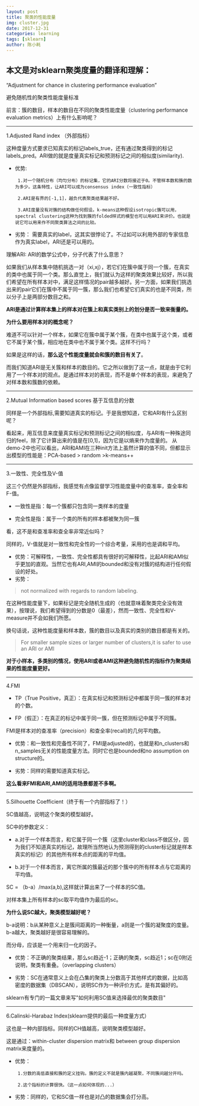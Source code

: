 ```yaml
---
layout: post
title: 聚类的性能度量
img: cluster.jpg
date: 2017-12-31
categories: learning
tags: [sklearn]
author: 陈小耗
---
```

本文是对sklearn聚类度量的翻译和理解：
--------------------

 “Adjustment for chance in clustering performance evaluation”

 避免随机性的聚类性能度量标准


前言：簇的数目，样本的数目在不同的聚类性能度量（clustering performance evaluation metrics）上有什么影响呢？

***
 1.Adjusted Rand index （外部指标）

 这种度量方式要求已知真实的标记labels_true，还有通过聚类得到的标记labels_pred。ARI做的就是度量真实标记和预测标记之间的相似度(similarity).

- 优势:

       1.对一个随机分布（均匀分布）的标记集，它的ARI分数将接近于0。不管样本数和簇的数为多少。这条特性，让ARI可以成为consensus index（一致性指标）

       2.ARI是有界的[-1,1]，越负代表聚类结果越不好。

       3.ARI度量没有对簇的结构做任何假设。k-means这种假设isotropic簇可以用，spectral clustering这种为找到簇的folded样式的模型也可以用ARI来评价。也就是说它可以用来作不同聚类算法之间的比较。

- 劣势： 需要真实的label，这其实很悖论了。不过如可以利用外部的专家信息作为真实label，ARI还是可以用的。


理解ARI: ARI的数学公式中，分子代表了什么意思？

如果我们从样本集中随机挑选一对（xi,xj），若它们在簇中属于同一个簇，在真实的类中也属于同一个类。那么直觉上，我们就认为这样的聚类效果比较好，所以我们希望在所有样本对中，满足这样情况的pair越多越好。另一方面，如果我们挑选出来的pair它们在簇中不属于同一簇，那么我们也希望它们真实的也是不同类，所以分子上是两部分数目之和。

**ARI是通过计算样本集上的样本对在簇上和真实类别上的划分是否一致来衡量的。**

**为什么要用样本对的概念呢？**

难道不可以针对一个样本，如果它在簇中属于某个簇，在类中也属于这个类，或者它不属于某个簇，相应地在类中也不属于某个类。这样不行吗？

如果是这样的话，**那么这个性能度量就会和簇的数目有关了**。

而我们知道ARI是无关簇和样本的数目的。它之所以做到了这一点，就是由于它利用了一个样本对的观点。是通过样本对的表现，而不是单个样本的表现，来避免了对样本数和簇数的依赖。

***
2.Mutual Information based scores 基于互信息的分数

同样是一个外部指标,需要知道真实的标记。于是我想知道，它和ARI有什么区别呢？

看起来，用互信息来度量真实标记和预测标记之间的相似度，与ARI有一种殊途同归的feel，除了它计算出来的值是在[0,1]，因为它是以熵来作为度量的。
从demo-2中也可以看出，ARI和AMI在三种init方法上虽然计算的值不同，但都显示出模型的性能是：PCA-based > random >k-means++

***
3.一致性、完全性及V-值

这三个仍然是外部指标，我感觉有点像监督学习性能度量中的查准率，查全率和F-值。

- 一致性是指：每一个簇都只包含同一类样本的度量

- 完全性是指：属于一个类的所有的样本都被聚为同一簇

看，这不是和查准率和查全率非常近似吗？

同样的，V-值就是对一致性和完全性的一个综合考量，采用的也是调和平均。


- 优势：可解释性，一致性、完全性都具有很好的可解释性，比起ARI和AMI似乎更加的直观。当然它也有ARI,AMI的bounded和没有对簇的结构进行任何假设的好处。
- 劣势：
> not normalized with regards to random labeling.

在这种性能度量下，如果标记是完全随机生成的（也就意味着聚类完全没有效果），按理说，我们希望得到的分数是0（最差），然而一致性、完全性和V-measure并不会如我们所愿。

换句话说，这种性能度量和样本数，簇的数目以及真实的类别的数目都是有关的。

> For smaller sample sizes or larger number of clusters,it is safer to use an ARI or AMI

**对于小样本，多类别的情况，使用ARI或者AMI这种避免随机性的指标作为聚类结果的性能度量更好。**

***
4.FMI

- TP（True Positive，真正）：在真实标记和预测标记中都属于同一簇的样本对的个数。

- FP（假正）：在真正的标记中属于同一簇，但在预测标记中属于不同簇。

FMI是样本对的查准率（precision）和查全率(recall)的几何平均数。

- 优势：和一致性和完备性不同了，FMI是adjusted的，也就是和n_clusters和n_samples无关的性能度量方法。同时它也是bounded和no assumption on structure的。

- 劣势：同样的需要知道真实标记。

**这么看来FMI和ARI,AMI的适用场景都差不多啊。**

***
5.Silhouette Coefficient（终于有一个内部指标了！）

SC值越高，说明这个聚类的模型越好。

SC中的参数定义： 

- a.对于一个样本而言，和它属于同一个簇（这里cluster和class不做区分，因为我们不知道真实的标记，故理所当然地认为预测得到的cluster标记就是样本真实的标记）的其他所有样本点的距离的平均值。

- b.对于一个样本而言，离它所属的簇最近的那个簇中的所有样本点与它距离的平均值。

SC = （b-a）/max(a,b),这样就计算出来了一个样本的SC值。

对样本集上所有样本的sc取平均值作为最后的sc。

**为什么说SC越大，聚类模型越好呢？**

b-a说明：b从某种意义上是簇间距离的一种衡量，a则是一个簇的凝聚度的度量。b-a越大，聚类越好是很容易理解的。

而分母，应该是一个用来归一化的因子。

- 优势：不正确的聚类结果，那么sc趋近-1；正确的聚类，sc趋近1；sc在0附近说明，聚类有重叠。（overlapping clusters）

- 劣势：SC在通常意义上会在凸集的聚类上分数高于其他样式的数据，比如高密度的数据集（DBSCAN），说明SC作为一种评价方式，是有其偏好的。

sklearn有专门的一篇文章来写"如何利用SC值来选择最优的聚类数目"

***
6.Calinski-Harabaz Index(sklearn提供的最后一种度量方式）

这也是一种内部指标。同样的CH值越高，说明聚类模型越好。

这是通过：within-cluster dispersion matrix和 between group dispersion matrix来度量的。

- 优势：

       1.分数的高低直接和簇的定义挂钩。簇的定义不就是簇内越凝聚，不同簇间越分开吗。

       2.这个指标的计算很快。（这一点如何体现的...）

- 劣势：同样的，它和SC值一样也是对凸的数据集会打分高。
 
 










